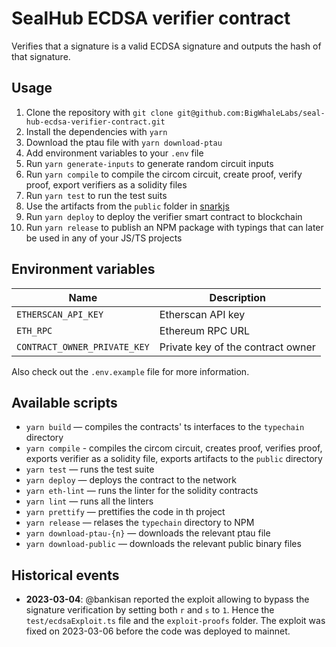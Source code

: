 # SealHub ECDSA verifier contract

Verifies that a signature is a valid ECDSA signature and outputs the hash of that signature.

## Usage

1. Clone the repository with `git clone git@github.com:BigWhaleLabs/seal-hub-ecdsa-verifier-contract.git`
2. Install the dependencies with `yarn`
3. Download the ptau file with `yarn download-ptau`
4. Add environment variables to your `.env` file
5. Run `yarn generate-inputs` to generate random circuit inputs
6. Run `yarn compile` to compile the circom circuit, create proof, verify proof, export verifiers as a solidity files
7. Run `yarn test` to run the test suits
8. Use the artifacts from the `public` folder in [snarkjs](https://github.com/iden3/snarkjs)
9. Run `yarn deploy` to deploy the verifier smart contract to blockchain
10. Run `yarn release` to publish an NPM package with typings that can later be used in any of your JS/TS projects

## Environment variables

| Name                         | Description                       |
| ---------------------------- | --------------------------------- |
| `ETHERSCAN_API_KEY`          | Etherscan API key                 |
| `ETH_RPC`                    | Ethereum RPC URL                  |
| `CONTRACT_OWNER_PRIVATE_KEY` | Private key of the contract owner |

Also check out the `.env.example` file for more information.

## Available scripts

- `yarn build` — compiles the contracts' ts interfaces to the `typechain` directory
- `yarn compile` - compiles the circom circuit, creates proof, verifies proof, exports verifier as a solidity file, exports artifacts to the `public` directory
- `yarn test` — runs the test suite
- `yarn deploy` — deploys the contract to the network
- `yarn eth-lint` — runs the linter for the solidity contracts
- `yarn lint` — runs all the linters
- `yarn prettify` — prettifies the code in th project
- `yarn release` — relases the `typechain` directory to NPM
- `yarn download-ptau-{n}` — downloads the relevant ptau file
- `yarn download-public` — downloads the relevant public binary files

## Historical events

- **2023-03-04**: @bankisan reported the exploit allowing to bypass the signature verification by setting both `r` and `s` to `1`. Hence the `test/ecdsaExploit.ts` file and the `exploit-proofs` folder. The exploit was fixed on 2023-03-06 before the code was deployed to mainnet.
